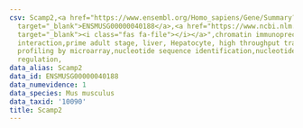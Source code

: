 ```yaml
---
csv: Scamp2,<a href="https://www.ensembl.org/Homo_sapiens/Gene/Summary?db=core;g=ENSMUSG00000040188"
  target="_blank">ENSMUSG00000040188</a>,<a href="https://www.ncbi.nlm.nih.gov/pubmed/23834426"
  target="_blank"><i class="fas fa-file"></i></a>",chromatin immunoprecipitation assay,direct
  interaction,prime adult stage, liver, Hepatocyte, high throughput transcription
  profiling by microarray,nucleotide sequence identification,nucleotide sequence identification,transcriptional
  regulation,
data_alias: Scamp2
data_id: ENSMUSG00000040188
data_numevidence: 1
data_species: Mus musculus
data_taxid: '10090'
title: Scamp2
---
```

